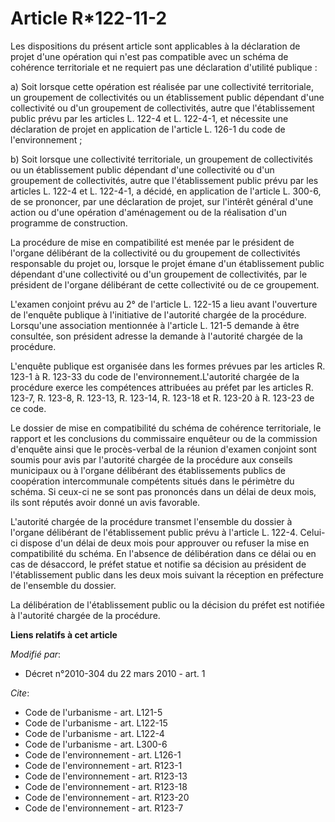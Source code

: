 # Article R*122-11-2

Les dispositions du présent article sont applicables à la déclaration de projet d'une opération qui n'est pas compatible avec
un schéma de cohérence territoriale et ne requiert pas une déclaration d'utilité publique : 

a) Soit lorsque cette opération est réalisée par une collectivité territoriale, un groupement de collectivités ou un
établissement public dépendant d'une collectivité ou d'un groupement de collectivités, autre que l'établissement public prévu
par les articles L. 122-4 et L. 122-4-1, et nécessite une déclaration de projet en application de l'article L. 126-1 du code
de l'environnement ; 

b) Soit lorsque une collectivité territoriale, un groupement de collectivités ou un établissement public dépendant d'une
collectivité ou d'un groupement de collectivités, autre que l'établissement public prévu par les articles L. 122-4 et L.
122-4-1, a décidé, en application de l'article L. 300-6, de se prononcer, par une déclaration de projet, sur l'intérêt
général d'une action ou d'une opération d'aménagement ou de la réalisation d'un programme de construction. 

La procédure de mise en compatibilité est menée par le président de l'organe délibérant de la collectivité ou du groupement
de collectivités responsable du projet ou, lorsque le projet émane d'un établissement public dépendant d'une collectivité ou
d'un groupement de collectivités, par le président de l'organe délibérant de cette collectivité ou de ce groupement.

L'examen conjoint prévu au 2° de l'article L. 122-15 a lieu avant l'ouverture de l'enquête publique à l'initiative de
l'autorité chargée de la procédure. Lorsqu'une association mentionnée à l'article L. 121-5 demande à être consultée, son
président adresse la demande à l'autorité chargée de la procédure.

L'enquête publique est organisée dans les formes prévues par les articles R. 123-1 à R. 123-33 du code de
l'environnement.L'autorité chargée de la procédure exerce les compétences attribuées au préfet par les articles R. 123-7, R.
123-8, R. 123-13, R. 123-14, R. 123-18 et R. 123-20 à R. 123-23 de ce code. 

Le dossier de mise en compatibilité du schéma de cohérence territoriale, le rapport et les conclusions du commissaire
enquêteur ou de la commission d'enquête ainsi que le procès-verbal de la réunion d'examen conjoint sont soumis pour avis par
l'autorité chargée de la procédure aux conseils municipaux ou à l'organe délibérant des établissements publics de coopération
intercommunale compétents situés dans le périmètre du schéma. Si ceux-ci ne se sont pas prononcés dans un délai de deux mois,
ils sont réputés avoir donné un avis favorable.

L'autorité chargée de la procédure transmet l'ensemble du dossier à l'organe délibérant de l'établissement public prévu à
l'article L. 122-4. Celui-ci dispose d'un délai de deux mois pour approuver ou refuser la mise en compatibilité du schéma. En
l'absence de délibération dans ce délai ou en cas de désaccord, le préfet statue et notifie sa décision au président de
l'établissement public dans les deux mois suivant la réception en préfecture de l'ensemble du dossier. 

La délibération de l'établissement public ou la décision du préfet est notifiée à l'autorité chargée de la procédure.

**Liens relatifs à cet article**

_Modifié par_:

  - Décret n°2010-304 du 22 mars 2010 - art. 1

_Cite_:

  - Code de l'urbanisme - art. L121-5
  - Code de l'urbanisme - art. L122-15
  - Code de l'urbanisme - art. L122-4
  - Code de l'urbanisme - art. L300-6
  - Code de l'environnement - art. L126-1
  - Code de l'environnement - art. R123-1
  - Code de l'environnement - art. R123-13
  - Code de l'environnement - art. R123-18
  - Code de l'environnement - art. R123-20
  - Code de l'environnement - art. R123-7
